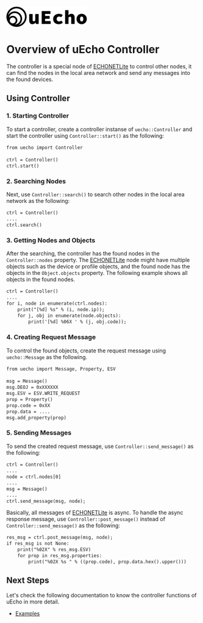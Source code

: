 ![logo](img/logo.png)

# Overview of uEcho Controller

The controller is a special node of [ECHONETLite][enet] to control other nodes, it can find the nodes in the local area network and send any messages into the found devices.

## Using Controller

### 1. Starting Controller

To start a controller, create a controller instanse of `uecho::Controller` and start the controller using `Controller::start()` as the following:

```
from uecho import Controller

ctrl = Controller()
ctrl.start()
```

### 2. Searching Nodes

Next, use `Controller::search()` to search other nodes in the local area network as the following:

```
ctrl = Controller()
....
ctrl.search()
```

### 3. Getting Nodes and Objects

After the searching, the controller has the found nodes in the `Controller::nodes` property. The [ECHONETLite](http://www.echonet.gr.jp/english/index.htm) node might have multiple objects such as the device or profile objects, and the found node has the objects in the `Object.objects` property. The following example shows all objects in the found nodes.

```
ctrl = Controller()
....
for i, node in enumerate(ctrl.nodes):
    print("[%d] %s" % (i, node.ip));
    for j, obj in enumerate(node.objects):
        print('[%d] %06X ' % (j, obj.code));
```

### 4. Creating Request Message

To control the found objects, create the request message using `uecho::Message` as the following.

```
from uecho import Message, Property, ESV

msg = Message()
msg.DEOJ = 0xXXXXXX
msg.ESV = ESV.WRITE_REQUEST
prop = Property()
prop.code = 0xXX
prop.data = ....
msg.add_property(prop)
```

### 5. Sending Messages

To send the created request message, use `Controller::send_message()` as the following:

```
ctrl = Controller()
....
node = ctrl.nodes[0]
....
msg = Message()
....
ctrl.send_message(msg, node);
```

Basically, all messages of [ECHONETLite](http://www.echonet.gr.jp/english/index.htm) is async. To handle the async response message, use `Controller::post_message()` instead of `Controller::send_message()` as the following:

```
res_msg = ctrl.post_message(msg, node);
if res_msg is not None:
    print("%02X" % res_msg.ESV)
    for prop in res_msg.properties:
        print("%02X %s " % ((prop.code), prop.data.hex().upper()))
```

## Next Steps

Let's check the following documentation to know the controller functions of uEcho in more detail.

- [Examples](./examples.md)

[enet]:http://echonet.jp/english/
